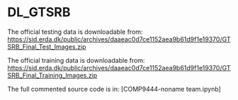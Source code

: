 # DL_GTSRB

The official testing data is downloadable from:
https://sid.erda.dk/public/archives/daaeac0d7ce1152aea9b61d9f1e19370/GTSRB_Final_Test_Images.zip

The official training data is downloadable from:
https://sid.erda.dk/public/archives/daaeac0d7ce1152aea9b61d9f1e19370/GTSRB_Final_Training_Images.zip

The full commented source code is in:
[COMP9444-noname team.ipynb]
